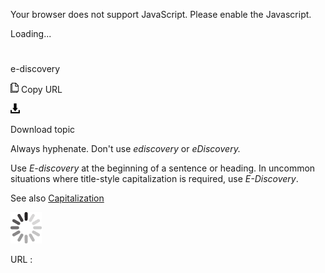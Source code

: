 Your browser does not support JavaScript. Please enable the Javascript.

Loading...

# 

e-discovery

![Copy URL](e-discovery_files/Copy.png)
Copy URL

![Download](e-discovery_files/Download.png)

Download topic

Always hyphenate. Don't use *ediscovery* or *eDiscovery.*

Use *E-discovery* at the beginning of a sentence or heading. In uncommon situations where title-style capitalization is required, use *E-Discovery*.

See also [Capitalization](https://worldready.cloudapp.net/Styleguide/Read?id=2700&topicid=33685)

![In progress](e-discovery_files/activity-large.gif)

URL :
